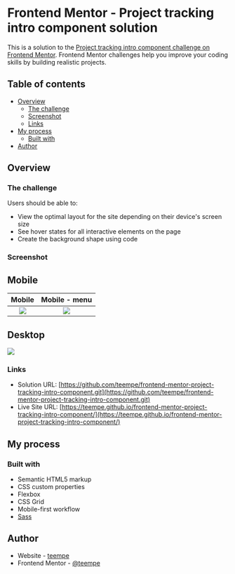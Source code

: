 # Frontend Mentor - Project tracking intro component solution

This is a solution to the [Project tracking intro component challenge on Frontend Mentor](https://www.frontendmentor.io/challenges/project-tracking-intro-component-5d289097500fcb331a67d80e). Frontend Mentor challenges help you improve your coding skills by building realistic projects. 

## Table of contents

- [Overview](#overview)
  - [The challenge](#the-challenge)
  - [Screenshot](#screenshot)
  - [Links](#links)
- [My process](#my-process)
  - [Built with](#built-with)
- [Author](#author)

## Overview

### The challenge

Users should be able to:

- View the optimal layout for the site depending on their device's screen size
- See hover states for all interactive elements on the page
- Create the background shape using code

### Screenshot

## Mobile

| Mobile      | Mobile - menu |
|    :----:   |    :----:     |
| ![](./Screenshot-mobile.jpg) | ![](./Screenshot-mobile-menu.jpg) |

## Desktop

![](./Screenshot-desktop.jpg)

### Links

- Solution URL: [https://github.com/teempe/frontend-mentor-project-tracking-intro-component.git](https://github.com/teempe/frontend-mentor-project-tracking-intro-component.git)
- Live Site URL: [https://teempe.github.io/frontend-mentor-project-tracking-intro-component/](https://teempe.github.io/frontend-mentor-project-tracking-intro-component/)

## My process

### Built with

- Semantic HTML5 markup
- CSS custom properties
- Flexbox
- CSS Grid
- Mobile-first workflow
- [Sass](https://sass-lang.com/)

## Author

- Website - [teempe](https://github.com/teempe)
- Frontend Mentor - [@teempe](https://www.frontendmentor.io/profile/teempe)
